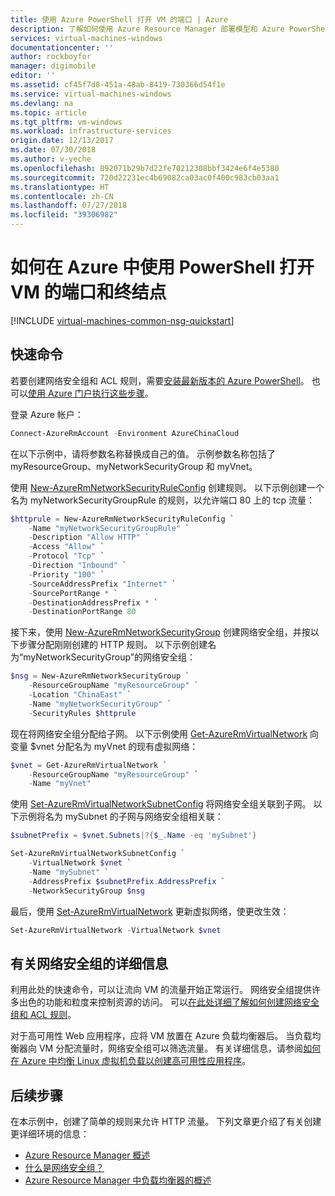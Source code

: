 ```yaml
---
title: 使用 Azure PowerShell 打开 VM 的端口 | Azure
description: 了解如何使用 Azure Resource Manager 部署模型和 Azure PowerShell 在 Windows VM 上打开端口/创建终结点
services: virtual-machines-windows
documentationcenter: ''
author: rockboyfor
manager: digimobile
editor: ''
ms.assetid: cf45f7d8-451a-48ab-8419-730366d54f1e
ms.service: virtual-machines-windows
ms.devlang: na
ms.topic: article
ms.tgt_pltfrm: vm-windows
ms.workload: infrastructure-services
origin.date: 12/13/2017
ms.date: 07/30/2018
ms.author: v-yeche
ms.openlocfilehash: 892071b29b7d22fe70212308bbf3424e6f4e5380
ms.sourcegitcommit: 720d22231ec4b69082ca03ac0f400c983cb03aa1
ms.translationtype: HT
ms.contentlocale: zh-CN
ms.lasthandoff: 07/27/2018
ms.locfileid: "39306982"
---
```

# <a name="how-to-open-ports-and-endpoints-to-a-vm-in-azure-using-powershell"></a>如何在 Azure 中使用 PowerShell 打开 VM 的端口和终结点
[!INCLUDE [virtual-machines-common-nsg-quickstart](../../../includes/virtual-machines-common-nsg-quickstart.md)]

## <a name="quick-commands"></a>快速命令
若要创建网络安全组和 ACL 规则，需要[安装最新版本的 Azure PowerShell](https://docs.microsoft.com/powershell/azureps-cmdlets-docs)。 也可以[使用 Azure 门户执行这些步骤](nsg-quickstart-portal.md)。

登录 Azure 帐户：

```powershell
Connect-AzureRmAccount -Environment AzureChinaCloud
```

在以下示例中，请将参数名称替换成自己的值。 示例参数名称包括了 myResourceGroup、myNetworkSecurityGroup 和 myVnet。

使用 [New-AzureRmNetworkSecurityRuleConfig](https://docs.microsoft.com/powershell/module/azurerm.network/new-azurermnetworksecurityruleconfig) 创建规则。 以下示例创建一个名为 myNetworkSecurityGroupRule 的规则，以允许端口 80 上的 tcp 流量：

```powershell
$httprule = New-AzureRmNetworkSecurityRuleConfig `
    -Name "myNetworkSecurityGroupRule" `
    -Description "Allow HTTP" `
    -Access "Allow" `
    -Protocol "Tcp" `
    -Direction "Inbound" `
    -Priority "100" `
    -SourceAddressPrefix "Internet" `
    -SourcePortRange * `
    -DestinationAddressPrefix * `
    -DestinationPortRange 80
```

接下来，使用 [New-AzureRmNetworkSecurityGroup](https://docs.microsoft.com/powershell/module/azurerm.network/new-azurermnetworksecuritygroup) 创建网络安全组，并按以下步骤分配刚刚创建的 HTTP 规则。 以下示例创建名为“myNetworkSecurityGroup”的网络安全组：

```powershell
$nsg = New-AzureRmNetworkSecurityGroup `
    -ResourceGroupName "myResourceGroup" `
    -Location "ChinaEast" `
    -Name "myNetworkSecurityGroup" `
    -SecurityRules $httprule
```

现在将网络安全组分配给子网。 以下示例使用 [Get-AzureRmVirtualNetwork](https://docs.microsoft.com/powershell/module/azurerm.network/get-azurermvirtualnetwork) 向变量 $vnet 分配名为 myVnet 的现有虚拟网络：

```powershell
$vnet = Get-AzureRmVirtualNetwork `
    -ResourceGroupName "myResourceGroup" `
    -Name "myVnet"
```

使用 [Set-AzureRmVirtualNetworkSubnetConfig](https://docs.microsoft.com/powershell/module/azurerm.network/set-azurermvirtualnetworksubnetconfig) 将网络安全组关联到子网。 以下示例将名为 mySubnet 的子网与网络安全组相关联：

```powershell
$subnetPrefix = $vnet.Subnets|?{$_.Name -eq 'mySubnet'}

Set-AzureRmVirtualNetworkSubnetConfig `
    -VirtualNetwork $vnet `
    -Name "mySubnet" `
    -AddressPrefix $subnetPrefix.AddressPrefix `
    -NetworkSecurityGroup $nsg
```

最后，使用 [Set-AzureRmVirtualNetwork](https://docs.microsoft.com/powershell/module/azurerm.network/set-azurermvirtualnetwork) 更新虚拟网络，使更改生效：

```powershell
Set-AzureRmVirtualNetwork -VirtualNetwork $vnet
```

## <a name="more-information-on-network-security-groups"></a>有关网络安全组的详细信息
利用此处的快速命令，可以让流向 VM 的流量开始正常运行。 网络安全组提供许多出色的功能和粒度来控制资源的访问。 可以[在此处详细了解如何创建网络安全组和 ACL 规则](tutorial-virtual-network.md#secure-network-traffic)。

对于高可用性 Web 应用程序，应将 VM 放置在 Azure 负载均衡器后。 当负载均衡器向 VM 分配流量时，网络安全组可以筛选流量。 有关详细信息，请参阅[如何在 Azure 中均衡 Linux 虚拟机负载以创建高可用性应用程序](tutorial-load-balancer.md)。

## <a name="next-steps"></a>后续步骤
在本示例中，创建了简单的规则来允许 HTTP 流量。 下列文章更介绍了有关创建更详细环境的信息：

* [Azure Resource Manager 概述](../../azure-resource-manager/resource-group-overview.md)
* [什么是网络安全组？](../../virtual-network/security-overview.md)
* [Azure Resource Manager 中负载均衡器的概述](../../load-balancer/load-balancer-arm.md)

<!--Update_Description: update link , update meta properties -->